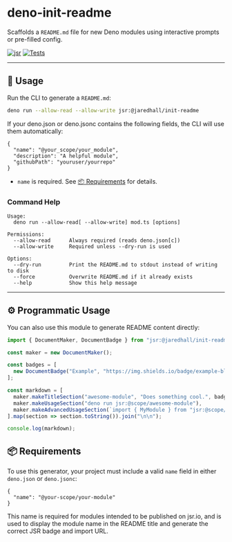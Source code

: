 # deno-init-readme

Scaffolds a `README.md` file for new Deno modules using interactive prompts or pre-filled config.

[![jsr](https://img.shields.io/badge/jsr-%40jaredhall%2Finit--readme-blue?logo=deno)](https://jsr.io/@jaredhall/init-readme)
[![Tests](https://github.com/jaredchall/deno-init-readme/actions/workflows/ci.yml/badge.svg)](https://github.com/jaredchall/deno-init-readme/actions/workflows/ci.yml)

---

## 🦕 Usage

Run the CLI to generate a `README.md`:

```bash
deno run --allow-read --allow-write jsr:@jaredhall/init-readme
```

If your deno.json or deno.jsonc contains the following fields, the CLI will use them automatically:

```jsonc
{
  "name": "@your_scope/your_module",
  "description": "A helpful module",
  "githubPath": "youruser/yourrepo"
}
```
- `name` is required. See [📦 Requirements](#-requirements) for details.

### Command Help

```text
Usage:
  deno run --allow-read[ --allow-write] mod.ts [options]

Permissions:
  --allow-read      Always required (reads deno.json[c])
  --allow-write     Required unless --dry-run is used

Options:
  --dry-run         Print the README.md to stdout instead of writing to disk
  --force           Overwrite README.md if it already exists
  --help            Show this help message
```

---

## ⚙️ Programmatic Usage

You can also use this module to generate README content directly:

```ts
import { DocumentMaker, DocumentBadge } from "jsr:@jaredhall/init-readme";

const maker = new DocumentMaker();

const badges = [
  new DocumentBadge("Example", "https://img.shields.io/badge/example-blue", "https://example.com")
];

const markdown = [
  maker.makeTitleSection("awesome-module", "Does something cool.", badges),
  maker.makeUsageSection("deno run jsr:@scope/awesome-module"),
  maker.makeAdvancedUsageSection(`import { MyModule } from "jsr:@scope/awesome-module";`)
].map(section => section.toString()).join("\n\n");

console.log(markdown);
```

## 📦 Requirements

To use this generator, your project must include a valid `name` field in either `deno.json` or `deno.jsonc`:

```jsonc
{
  "name": "@your-scope/your-module"
}
```
This name is required for modules intended to be published on jsr.io, and is used to display the module name in the README title and generate the correct JSR badge and import URL.